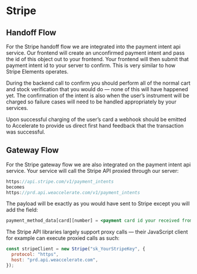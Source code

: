 # Stripe

## Handoff Flow

For the Stripe handoff flow we are integrated into the payment intent api service. Our frontend will create an unconfirmed payment intent and pass the id of this object out to your frontend. Your frontend will then submit that payment intent id to your server to confirm. This is very similar to how Stripe Elements operates.

During the backend call to confirm you should perform all of the normal cart and stock verification that you would do — none of this will have happened yet. The confirmation of the intent is also when the user’s instrument will be charged so failure cases will need to be handled appropriately by your services.

Upon successful charging of the user’s card a webhook should be emitted to Accelerate to provide us direct first hand feedback that the transaction was successful.

## Gateway Flow

For the Stripe gateway flow we are also integrated on the payment intent api service. Your service will call the Stripe API proxied through our server:

```jsx
https://api.stripe.com/v1/payment_intents
becomes
https://prd.api.weaccelerate.com/v1/payment_intents
```

The payload will be exactly as you would have sent to Stripe except you will add the field:

```jsx
payment_method_data[card][number] = <payment card id your received from AccelerateJS>
```

The Stripe API libraries largely support proxy calls — their JavaScript client for example can execute proxied calls as such:

```jsx
const stripeClient = new Stripe("sk_YourStripeKey", {
  protocol: "https",
  host: "prd.api.weaccelerate.com",
});
```
